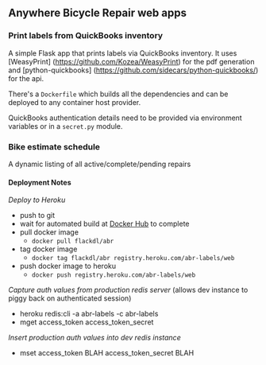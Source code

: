 ## Anywhere Bicycle Repair web apps

### Print labels from QuickBooks inventory

A simple Flask app that prints labels via QuickBooks inventory.  It uses [WeasyPrint] (https://github.com/Kozea/WeasyPrint) for the pdf generation and [python-quickbooks] (https://github.com/sidecars/python-quickbooks/) for the api.

There's a `Dockerfile` which builds all the dependencies and can be deployed to any container host provider.

QuickBooks authentication details need to be provided via environment variables or in a `secret.py` module.

### Bike estimate schedule

A dynamic listing of all active/complete/pending repairs


#### Deployment Notes
*Deploy to Heroku*
- push to git
- wait for automated build at [Docker Hub](https://hub.docker.com/r/flackdl/abr/builds/) to complete
- pull docker image
  - `docker pull flackdl/abr`
- tag docker image
  - `docker tag flackdl/abr registry.heroku.com/abr-labels/web`
- push docker image to heroku
  - `docker push registry.heroku.com/abr-labels/web`
  
*Capture auth values from production redis server* (allows dev instance to piggy back on authenticated session)
- heroku redis:cli -a abr-labels -c abr-labels
- mget access_token access_token_secret
 
*Insert production auth values into dev redis instance*
- mset access_token BLAH access_token_secret BLAH
